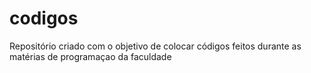 # codigos
Repositório criado com o objetivo de colocar códigos feitos durante as matérias de programaçao da faculdade
